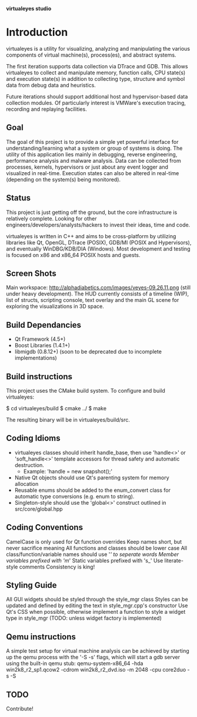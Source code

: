 **virtualeyes studio**

Introduction
============
virtualeyes is a utility for visualizing, analyzing and manipulating the various components of virtual machine(s), process(es), and abstract systems.  

The first iteration supports data collection via DTrace and GDB.  This allows virtualeyes to collect and manipulate memory, function calls, CPU state(s) and execution state(s) in addition to collecting type, structure and symbol data from debug data and heuristics.  

Future iterations should support additional host and hypervisor-based data collection modules.  Of particularly interest is VMWare's execution tracing, recording and replaying facilities.

Goal
----
The goal of this project is to provide a simple yet powerful interface for understanding/learning what a system or group of systems is doing.  The utility of this application lies mainly in debugging, reverse engineering, performance analysis and malware analysis.  Data can be collected from processes, kernels, hypervisors or just about any event logger and visualized in real-time.  Execution states can also be altered in real-time (depending on the system(s) being monitored).

Status
------
This project is just getting off the ground, but the core infrastructure is relatively complete.  Looking for other engineers/developers/analysts/hackers to invest their ideas, time and code.  

virtualeyes is written in C++ and aims to be cross-platform by utilizing libraries like Qt, OpenGL, DTrace (POSIX), GDB/MI (POSIX and Hypervisors), and eventually WinDBG/KDB/DIA (Windows).  Most development and testing is focused on x86 and x86_64 POSIX hosts and guests.  

Screen Shots
------------
Main workspace: http://alphadiabetics.com/images/veyes-09.26.11.png (still under heavy development).  The HUD currently consists of a timeline (WIP), list of structs, scripting console, text overlay and the main GL scene for exploring the visualizations in 3D space.

Build Dependancies
------------------
  - Qt Framework (4.5+)
  - Boost Libraries (1.4.1+)
  - libmigdb (0.8.12+)  (soon to be deprecated due to incomplete implementations)

Build instructions
------------------
This project uses the CMake build system.  To configure and build virtualeyes:

$ cd virtualeyes/build
$ cmake ../
$ make

The resulting binary will be in virtualeyes/build/src.

Coding Idioms
-------------
 - virtualeyes classes should inherit handle_base, then use 'handle<>' or 'soft_handle<>' template accessors for thread safety and automatic destruction.
   * Example: 'handle <snapshot> = new snapshot();'
 - Native Qt objects should use Qt's parenting system for memory allocation
 - Reusable enums should be added to the enum_convert class for automatic type conversions (e.g. enum to string).
 - Singleton-style should use the 'global<>' construct outlined in src/core/global.hpp

Coding Conventions
------------------
CamelCase is only used for Qt function overrides
Keep names short, but never sacrifice meaning
All functions and classes should be lower case
All class/function/variable names should use '_' to seperate words
Member variables prefixed with 'm_'
Static variables prefixed with 's_'
Use literate-style comments
Consistency is king!

Styling Guide
-------------
All GUI widgets should be styled through the style_mgr class
Styles can be updated and defined by editing the text in style_mgr.cpp's constructor
Use Qt's CSS when possible, otherwise implement a function to style a widget type in style_mgr (TODO: unless widget factory is implemented)

Qemu instructions
-----------------
A simple test setup for virtual machine analysis can be achieved by starting up the qemu process 
with the '-S -s' flags, which will start a gdb server using the built-in qemu stub:
qemu-system-x86_64 -hda win2k8_r2_sp1.qcow2 -cdrom win2k8_r2_dvd.iso -m 2048 -cpu core2duo -s -S

TODO
----
Contribute!
